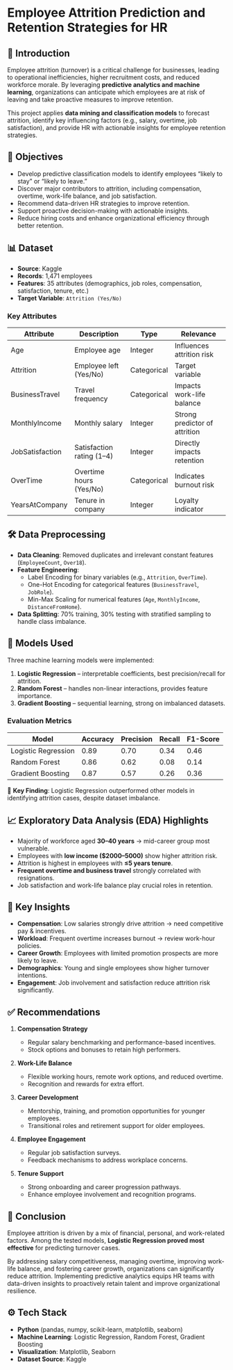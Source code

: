 # Employee Attrition Prediction and Retention Strategies for HR

## 📌 Introduction
Employee attrition (turnover) is a critical challenge for businesses, leading to operational inefficiencies, higher recruitment costs, and reduced workforce morale. By leveraging **predictive analytics and machine learning**, organizations can anticipate which employees are at risk of leaving and take proactive measures to improve retention.  

This project applies **data mining and classification models** to forecast attrition, identify key influencing factors (e.g., salary, overtime, job satisfaction), and provide HR with actionable insights for employee retention strategies.  

## 🎯 Objectives
- Develop predictive classification models to identify employees “likely to stay” or “likely to leave.”
- Discover major contributors to attrition, including compensation, overtime, work-life balance, and job satisfaction.
- Recommend data-driven HR strategies to improve retention.
- Support proactive decision-making with actionable insights.
- Reduce hiring costs and enhance organizational efficiency through better retention.

## 📊 Dataset
- **Source**: Kaggle
- **Records**: 1,471 employees  
- **Features**: 35 attributes (demographics, job roles, compensation, satisfaction, tenure, etc.)
- **Target Variable**: `Attrition (Yes/No)`

### Key Attributes
| Attribute             | Description | Type | Relevance |
|-----------------------|-------------|------|-----------|
| Age                   | Employee age | Integer | Influences attrition risk |
| Attrition             | Employee left (Yes/No) | Categorical | Target variable |
| BusinessTravel        | Travel frequency | Categorical | Impacts work-life balance |
| MonthlyIncome         | Monthly salary | Integer | Strong predictor of attrition |
| JobSatisfaction       | Satisfaction rating (1–4) | Integer | Directly impacts retention |
| OverTime              | Overtime hours (Yes/No) | Categorical | Indicates burnout risk |
| YearsAtCompany        | Tenure in company | Integer | Loyalty indicator |

## 🛠️ Data Preprocessing
- **Data Cleaning**: Removed duplicates and irrelevant constant features (`EmployeeCount`, `Over18`).
- **Feature Engineering**:  
  - Label Encoding for binary variables (e.g., `Attrition`, `OverTime`).  
  - One-Hot Encoding for categorical features (`BusinessTravel`, `JobRole`).  
  - Min-Max Scaling for numerical features (`Age`, `MonthlyIncome`, `DistanceFromHome`).  
- **Data Splitting**: 70% training, 30% testing with stratified sampling to handle class imbalance.

## 🤖 Models Used
Three machine learning models were implemented:
1. **Logistic Regression** – interpretable coefficients, best precision/recall for attrition.  
2. **Random Forest** – handles non-linear interactions, provides feature importance.  
3. **Gradient Boosting** – sequential learning, strong on imbalanced datasets.  

### Evaluation Metrics
| Model               | Accuracy | Precision | Recall | F1-Score |
|---------------------|----------|-----------|--------|----------|
| Logistic Regression | 0.89     | 0.70      | 0.34   | 0.46     |
| Random Forest       | 0.86     | 0.62      | 0.08   | 0.14     |
| Gradient Boosting   | 0.87     | 0.57      | 0.26   | 0.36     |

📌 **Key Finding**: Logistic Regression outperformed other models in identifying attrition cases, despite dataset imbalance.

## 📈 Exploratory Data Analysis (EDA) Highlights
- Majority of workforce aged **30–40 years** → mid-career group most vulnerable.  
- Employees with **low income ($2000–5000)** show higher attrition risk.  
- Attrition is highest in employees with **≤5 years tenure**.  
- **Frequent overtime and business travel** strongly correlated with resignations.  
- Job satisfaction and work-life balance play crucial roles in retention.  

## 🔑 Key Insights
- **Compensation**: Low salaries strongly drive attrition → need competitive pay & incentives.  
- **Workload**: Frequent overtime increases burnout → review work-hour policies.  
- **Career Growth**: Employees with limited promotion prospects are more likely to leave.  
- **Demographics**: Young and single employees show higher turnover intentions.  
- **Engagement**: Job involvement and satisfaction reduce attrition risk significantly.  

## ✅ Recommendations
1. **Compensation Strategy**  
   - Regular salary benchmarking and performance-based incentives.  
   - Stock options and bonuses to retain high performers.  

2. **Work-Life Balance**  
   - Flexible working hours, remote work options, and reduced overtime.  
   - Recognition and rewards for extra effort.  

3. **Career Development**  
   - Mentorship, training, and promotion opportunities for younger employees.  
   - Transitional roles and retirement support for older employees.  

4. **Employee Engagement**  
   - Regular job satisfaction surveys.  
   - Feedback mechanisms to address workplace concerns.  

5. **Tenure Support**  
   - Strong onboarding and career progression pathways.  
   - Enhance employee involvement and recognition programs.  

## 📌 Conclusion
Employee attrition is driven by a mix of financial, personal, and work-related factors. Among the tested models, **Logistic Regression proved most effective** for predicting turnover cases.  

By addressing salary competitiveness, managing overtime, improving work-life balance, and fostering career growth, organizations can significantly reduce attrition. Implementing predictive analytics equips HR teams with data-driven insights to proactively retain talent and improve organizational resilience.  

## ⚙️ Tech Stack
- **Python** (pandas, numpy, scikit-learn, matplotlib, seaborn)  
- **Machine Learning**: Logistic Regression, Random Forest, Gradient Boosting  
- **Visualization**: Matplotlib, Seaborn  
- **Dataset Source**: Kaggle  
